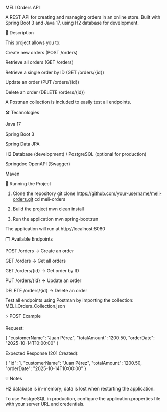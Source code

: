 MELI Orders API

A REST API for creating and managing orders in an online store.
Built with Spring Boot 3 and Java 17, using H2 database for development.

📌 Description

This project allows you to:

Create new orders (POST /orders)

Retrieve all orders (GET /orders)

Retrieve a single order by ID (GET /orders/{id})

Update an order (PUT /orders/{id})

Delete an order (DELETE /orders/{id})

A Postman collection is included to easily test all endpoints.

🛠 Technologies

Java 17

Spring Boot 3

Spring Data JPA

H2 Database (development) / PostgreSQL (optional for production)

Springdoc OpenAPI (Swagger)

Maven

🚀 Running the Project
1. Clone the repository
git clone https://github.com/your-username/meli-orders.git
cd meli-orders

2. Build the project
mvn clean install

3. Run the application
mvn spring-boot:run


The application will run at http://localhost:8080

🗂 Available Endpoints

POST /orders → Create an order

GET /orders → Get all orders

GET /orders/{id} → Get order by ID

PUT /orders/{id} → Update an order

DELETE /orders/{id} → Delete an order

Test all endpoints using Postman by importing the collection:
MELI_Orders_Collection.json

⚡ POST Example

Request:

{
  "customerName": "Juan Pérez",
  "totalAmount": 1200.50,
  "orderDate": "2025-10-14T10:00:00"
}


Expected Response (201 Created):

{
  "id": 1,
  "customerName": "Juan Pérez",
  "totalAmount": 1200.50,
  "orderDate": "2025-10-14T10:00:00"
}

💡 Notes

H2 database is in-memory; data is lost when restarting the application.

To use PostgreSQL in production, configure the application.properties file with your server URL and credentials.
